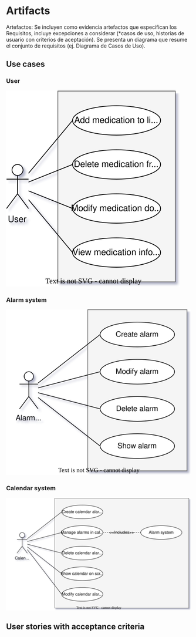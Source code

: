 # Artifacts

Artefactos: Se incluyen como evidencia artefactos que especifican los Requisitos, incluye excepciones a considerar (*casos de uso, historias de usuario con criterios de aceptación). Se presenta un diagrama que resume el conjunto de requisitos (ej. Diagrama de Casos de Uso).

## Use cases

### User

![alt](assets/userUC.svg)

### Alarm system

![text](assets/alarmUC.svg)

### Calendar system

![text](assets/calendarUC.svg)

## User stories with acceptance criteria
